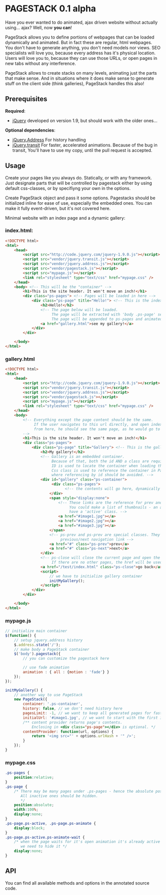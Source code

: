 # PAGESTACK 0.1 alpha

Have you ever wanted to do animated, ajax driven website without actually using... ajax? Well, now __you can__!

PageStack allows you to define portions of webpages that can be loaded dynamically and animated. But in fact
these are regular, html webpages. You don't have to generate anything, you don't need models nor views. 
SEO specialists will love you, because every address has it's physical location. Users will love you to, 
because they can use those URLs, or open pages in new tabs without any interference.

PageStack allows to create stacks on many levels, animating just the parts that make sense. And in situations
where it does make sense to generate stuff on the client side (think galleries), PageStack handles this also!


## Prerequisites

**Required**:

* [jQuery](http://jquery.com) developed on version 1.9, but should work with the older ones...

__Optional dependencies__:

* [jQuery.Address](http://www.asual.com/jquery/address/) For history handling
* [jQuery.transit](https://github.com/panrafal/jquery.transit) For faster, accelerated animations. Because of
the bug in transit, You'll have to use my copy, until the pull request is accepted.

## Usage

Create your pages like you always do. Statically, or with any framework. Just designate parts
that will be controlled by pagestack either by using default css-classes, or by specifiyng your
own in the options.

Create PageStack object and pass it some options. Pagestacks should be initialized inline for ease of use, especially
the embedded ones. You can make it fully event-driven, but it's not covered here.

Minimal website with an index page and a dynamic gallery:

### index.html:
```html
<!DOCTYPE html>
<html>
    <head>
        <script src="http://code.jquery.com/jquery-1.9.0.js"></script>
        <script src="vendor/jquery.transit.js"></script>
        <script src="vendor/jquery.address.js"></script>
        <script src="vendor/pagestack.js"></script>
        <script src="mypage.js"></script>
        <link rel="stylesheet" type="text/css" href="mypage.css" />
    </head>
    <body> <!-- This will be the "container" -->
        <h1>This is the site header. It won't move an inch!</h1>
        <div class="ps-pages"> <!-- Pages will be loaded in here -->
            <div class="ps-page" title="Hello!"> <!-- This is the index page -->
                <h2>Hello!</h2>
                <!-- The page below will be loaded. 
                     The page will be extracted with 'body .ps-page' selector.
                     The page will be appended to ps-pages and animated.-->
                <a href="gallery.html">see my gallery!</a> 
            </div>
        </div>

    </body>
</html>
```

### gallery.html
```html
<!DOCTYPE html>
<html>
    <head>
        <script src="http://code.jquery.com/jquery-1.9.0.js"></script>
        <script src="vendor/jquery.transit.js"></script>
        <script src="vendor/jquery.address.js"></script>
        <script src="vendor/pagestack.js"></script>
        <script src="mypage.js"></script>
        <link rel="stylesheet" type="text/css" href="mypage.css" />
    </head>
    <body> 
        <!-- Everything except the page content should be the same. 
             If the user navigates to this url directly, and open index.html
             from here, he should see the same page, as he would go to index.html directly.
        -->
        <h1>This is the site header. It won't move an inch!</h1>
        <div class="ps-pages">
            <div class="ps-page" title="Gallery"> <!-- This is the gallery page -->
                <h2>My gallery!</h2>
                <!-- Gallery is an embedded container. 
                     Because of that, both the id AND a class are required.
                     ID is used to locate the container when loading the page fragment.
                     Css class is used to reference the container in PageStack options,
                     where referencing by id should be avoided. -->
                <div id="gallery" class="ps-container">
                     <div class="ps-pages">
                           <!-- the contents will go here, dynamically -->
                    </div>
                    <span style="display:none">
                        <!-- These links are the reference for prev and next buttons.
                             You could make a list of thumbnails - an active one will
                             have a 'active' class. -->
                        <a href="#image1.jpg"></a>
                        <a href="#image2.jpg"></a>
                        <a href="#image3.jpg"></a>
                    </span>
                    <!-- ps-prev and ps-prev are special classes. They will open
                         previous/next navigation link -->
                    <a href="#" class="ps-prev">prev</a>
                    <a href="#" class="ps-next">next</a>
                </div>
                <!-- ps-close will close the current page and open the previous one.
                     If there are no other pages, the href will be used instead -->
                <a href="/test/index.html" class="ps-close">go back</a>
                <script>
                    // we have to initialize gallery container
                    initMyGallery();
                </script>
            </div>
        </div>

    </body>
</html>
```

### mypage.js
```js
// initialize main container
$(function() {
    // setup jquery.address history
    $.address.state('/');
    // make body a PageStack container
    $('body').pagestack({
        // you can customize the pagestack here

        // use fade animation 
        animation : { all : {motion : 'fade'} }
    });
});

initMyGallery() {
    // another way to use PageStack
    new PageStack({
        container: '.ps-container',
        history: false, // we don't need history here
        pagesLimit: -1, // we want to keep all generated pages for fast traversing
        initialUrl: '#image1.jpg', // we want to start with the first image
        /** content provider returns page's contents. 
            Enclosing in <div class="ps-page"></div> is optional. */
        contentProvider: function(url, options) {
            return '<img src="' + options.urlHash + '" />';
        }
    }); 
}
```

### mypage.css
```css
.ps-pages {
    position:relative;
}
.ps-page {
    /* There may be many pages under .ps-pages - hence the absolute positioning.
       All inactive ones should be hidden. 
       */
    position:absolute;
    width:100%;
    display:none;
}
.ps-page.ps-active, .ps-page.ps-animate {
    display:block;
}
.ps-page.ps-active.ps-animate-wait {
    /* when the page waits for it's open animation it's already active
       we need to hide it */
    display:none;
}

```

## API

You can find all available methods and options in the annotated source code.
